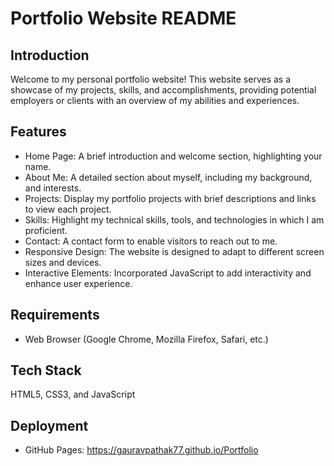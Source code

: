 
# Portfolio Website README

## Introduction

Welcome to my personal portfolio website! This website serves as a showcase of my projects, skills, and accomplishments, providing potential employers or clients with an overview of my abilities and experiences.


## Features

- Home Page: A brief introduction and welcome section, highlighting your name.
- About Me: A detailed section about myself, including my background, and interests.
- Projects: Display my portfolio projects with brief descriptions and links to view each project.
- Skills: Highlight my technical skills, tools, and technologies in which I am proficient.
- Contact: A contact form to enable visitors to reach out to me.
- Responsive Design: The website is designed to adapt to different screen sizes and devices.
- Interactive Elements: Incorporated JavaScript to add interactivity and enhance user experience.
## Requirements
- Web Browser (Google Chrome, Mozilla Firefox, Safari, etc.)
## Tech Stack

HTML5, CSS3, and JavaScript

## Deployment

- GitHub Pages: https://gauravpathak77.github.io/Portfolio
